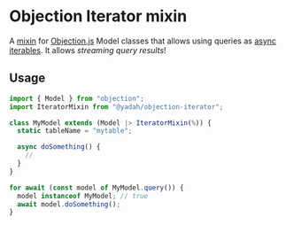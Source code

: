 # Objection Iterator mixin

A [mixin](https://vincit.github.io/objection.js/guide/plugins.html#plugin-development-best-practices) for [Objection.js](https://vincit.github.io/objection.js/) Model classes that allows using queries as [async iterables](https://developer.mozilla.org/en-US/docs/Web/JavaScript/Reference/Statements/for-await...of).
It allows _streaming query results_!

## Usage

```js
import { Model } from "objection";
import IteratorMixin from "@yadah/objection-iterator";

class MyModel extends (Model |> IteratorMixin(%)) {
  static tableName = "mytable";

  async doSomething() {
    //
  }
}

for await (const model of MyModel.query()) {
  model instanceof MyModel; // true
  await model.doSomething();
}
```

